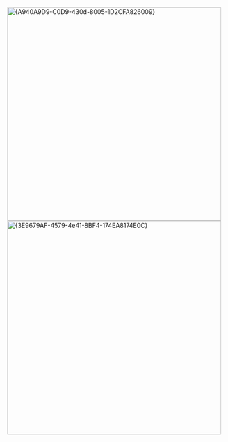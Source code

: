 <img width="492" alt="{A940A9D9-C0D9-430d-8005-1D2CFA826009}" src="https://github.com/user-attachments/assets/a0960898-f3f6-4a10-83e5-a34a0e6bec16" />
<img width="492" alt="{3E9679AF-4579-4e41-8BF4-174EA8174E0C}" src="https://github.com/user-attachments/assets/48c7ae5c-18ee-43f1-b0e0-648dd8621d7c" />
